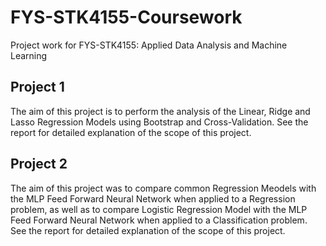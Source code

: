 # FYS-STK4155-Coursework
Project work for FYS-STK4155: Applied Data Analysis and Machine Learning

## Project 1
The aim of this project is to perform the analysis of the Linear, Ridge and Lasso Regression Models using Bootstrap and Cross-Validation. See the report for detailed explanation of the scope of this project.

## Project 2
The aim of this project was to compare common Regression Meodels with the MLP Feed Forward Neural Network when applied to a Regression problem, as well as to compare Logistic Regression Model with the MLP Feed Forward Neural Network when applied to a Classification problem. See the report for detailed explanation of the scope of this project.


